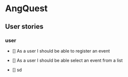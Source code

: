 # AngQuest

## User stories

### user

- [] As a user I should be able to register an event

- [] As a user I should be able select an event from a list
- [] sd